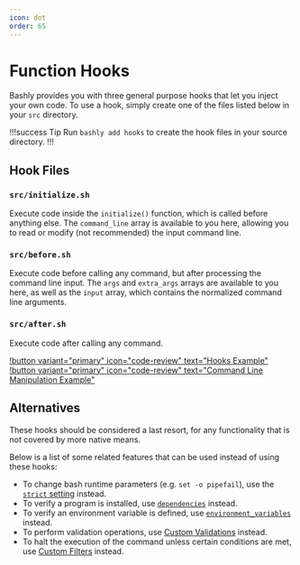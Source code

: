 ```yaml
---
icon: dot
order: 65
---
```


# Function Hooks

Bashly provides you with three general purpose hooks that let you inject your
own code. To use a hook, simply create one of the files listed below in your
`src` directory.

!!!success Tip
Run `bashly add hooks` to create the hook files in your source directory.
!!!

## Hook Files


### `src/initialize.sh`

Execute code inside the `initialize()` function, which is called before anything
else. The `command_line` array is available to you here, allowing you to read
or modify (not recommended) the input command line.

### `src/before.sh`

Execute code before calling any command, but after processing the command line
input. The `args` and `extra_args` arrays are available to you here, as well as
the `input` array, which contains the normalized command line arguments.

### `src/after.sh`

Execute code after calling any command.

[!button variant="primary" icon="code-review" text="Hooks Example"](https://github.com/bashly-framework/bashly/tree/master/examples/hooks#readme) [!button variant="primary" icon="code-review" text="Command Line Manipulation Example"](https://github.com/bashly-framework/bashly/tree/master/examples/command-line-manipulation#readme)

## Alternatives

These hooks should be considered a last resort, for any functionality that is not
covered by more native means.

Below is a list of some related features that can
be used instead of using these hooks:

- To change bash runtime parameters (e.g. `set -o pipefail`), use the [`strict` setting](/usage/settings/#strict) instead.
- To verify a program is installed, use [`dependencies`](/configuration/command/#dependencies) instead.
- To verify an environment variable is defined, use [`environment_variables`](/configuration/command/#environment_variables) instead.
- To perform validation operations, use [Custom Validations](/advanced/validations/) instead.
- To halt the execution of the command unless certain conditions are met, use [Custom Filters](/advanced/filters/) instead.


